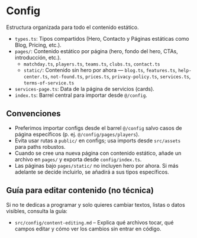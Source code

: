 # Config

Estructura organizada para todo el contenido estático.

- `types.ts`: Tipos compartidos (Hero, Contacto y Páginas estáticas como Blog, Pricing, etc.).
- `pages/`: Contenido estático por página (hero, fondo del hero, CTAs, introducción, etc.).
	- `matchday.ts`, `players.ts`, `teams.ts`, `clubs.ts`, `contact.ts`
	- `static/`: Contenido sin hero por ahora — `blog.ts`, `features.ts`, `help-center.ts`, `not-found.ts`, `prices.ts`, `privacy-policy.ts`, `services.ts`, `terms-of-service.ts`
- `services-page.ts`: Data de la página de servicios (cards).
- `index.ts`: Barrel central para importar desde `@/config`.

## Convenciones

- Preferimos importar configs desde el barrel `@/config` salvo casos de página específicos (p. ej. `@/config/pages/players`).
- Evita usar rutas a `public/` en configs; usa imports desde `src/assets` para paths robustos.
- Cuando se cree una nueva página con contenido estático, añade un archivo en `pages/` y exporta desde `config/index.ts`.
 - Las páginas bajo `pages/static/` no incluyen hero por ahora. Si más adelante se decide incluirlo, se añadirá a sus tipos específicos.

## Guía para editar contenido (no técnica)

Si no te dedicas a programar y solo quieres cambiar textos, listas o datos visibles, consulta la guía:

- `src/config/content-editing.md` – Explica qué archivos tocar, qué campos editar y cómo ver los cambios sin entrar en código.
